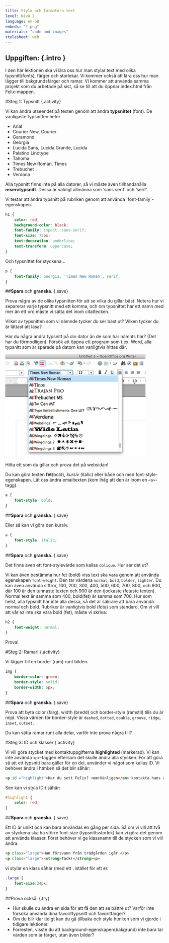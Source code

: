 ```yaml
---
title: Styla och formatera text
level: Nivå 2
language: en-GB
embeds: "*.png"
materials: "code and images"
stylesheet: web
---
```


## __Uppgiften:__ {.intro } 
I den här lektionen ska vi lära oss hur man stylar text med olika typsnitt(fonts), färger och storlekar. Vi kommer också att lära oss hur man lägger till bakgrundsfärger och ramar. Vi kommer att använda samma projekt som du arbetade på sist, så se till att du öppnar index.html från Felix-mappen. 

#Steg 1: Typsnitt {.activity}

Vi kan ändra utseendet på texten genom att ändra __typsnittet__ (font). De vanligaste typsnitten heter

+ Arial
+ Courier New, Courier
+ Garamond
+ Georgia
+ Lucida Sans, Lucida Grande, Lucida
+ Palatino Linotype
+ Tahoma
+ Times New Roman, Times
+ Trebuchet
+ Verdana

Alla typsnitt finns inte på alla datorer, så vi måste även tillhandahålla __reservtypsnitt__. Dessa är väldigt allmänna som ‘sans serif’ och ‘serif’.

Vi testar att ändra typsnitt på rubriken genom att använda `font-family´-egenskapen. 

```css
h1 {
	color: red;
	background-color: black;
	font-family: impact, sans-serif;
	font-size: 72px;
	text-decoration: underline;
	text-transform: uppercase;
}
```
Och typsnittet för styckena...

```css
p {
	font-family: Georgia, 'Times New Roman', serif;
}
```

##__Spara__ och __granska__. {.save}

Prova några av de olika typsnitten för att se vilka du gillar bäst. Notera hur vi separerar varje typsnitt med ett komma, och om typsnittet har ett namn med mer än ett ord måste vi sätta det inom citattecken. 

Vilket av typsnitten som vi nämnde tycker du ser bäst ut? Vilken tycker du är lättast att läsa?

Har du några andra typsnitt på din dator än de som har nämnts här? (Det har du förmodligen). Försök att öppna ett program som t.ex. Word, alla typsnitt som är sparade på datorn kan vanligtvis hittas där. 

![screenshot](fonts.png)

Hitta ett som du gillar och prova det på websidan!

Du kan göra  texten __fet__(bold), *kursiv* (italic) eller både och med font-style-egenskapen. Låt oss ändra emailtexten (kom ihåg att den är inom en `<a>`-tagg).
 
```css
a {
	font-style: bold;
}
```

##__Spara__ och __granska__. {.save}

Eller så kan vi göra den kursiv. 

```css
a {
	font-style: italic;
}
```
##__Spara__ och __granska__. {.save}

Det finns även ett font-stylevärde som kallas `oblique`. Hur ser det ut? 

Vi kan även bestämma hur fet (bold) viss text ska vara genom att använda egenskapen `font-weight`. Den tar värdena `normal`, `bold`, `bolder`, `lighter`. Du kan även använda siffror, 100, 200, 300, 400, 500, 600, 700, 800, och 900, där 100 är den tunnaste texten och 900 är den tjockaste (fetaste texten). Normal text är samma som 400, bold(fet) är samma som 700. Hur som helst, alla typsnitt har inte alla dessa, så det är säkrare att bara använda normal och bold. Rubriker är vanligtvis bold (feta) som standard. Om vi vill att vår `h2` inte ska vara bold (fet), måste vi skriva:
 

```css
h2 {
	font-weight: normal;
}
```

Prova!

#Steg 2: Ramar! {.activity}

Vi lägger till en border (ram) runt bilden.

```css
img {
	border-color: green;
	border-style: solid;
	border-width: 5px;
}
```
##__Spara__ och __granska__. {.save}

Prova att byta color (färg), width (bredd) och border-style (ramstil) tills du är nöjd. Vissa värden för border-style är `dashed`, `dotted`, `double`, `groove`, `ridge`, `inset`, `outset`.

Du kan sätta ramar runt alla delar, varför inte prova några till?

#Steg 3: ID och klasser {.activity}

Vi vill göra stycket med kontaktuppgifterna __highlighted__ (markerad). Vi kan inte använda `<p>`-taggen eftersom det skulle ändra alla stycken. För att göra så att ett typsnitt bara gäller för en del, använder vi något som kallas ID. Vi behöver ändra i html:en så det blir såhär:

```html
<p id ="highlight">Har du sett Felix? <em>Vänligen</em> kontakta hans ägare på <a href="mailto:felixowners@email.com">felixowners@email.com</a></p>
```

Sen kan vi styla ID:t såhär:

```css
#highlight {
	color: red;
}
```

##__Spara__ och __granska__. {.save}

Ett ID är unikt och kan bara användas en gång per sida. Så om vi vill att två av styckena ska ha större font-size (typsnittsstorlek) kan vi göra det genom att använda klasser. Först behöver vi ge klassnamn till de stycken som vi vill ändra. 

```html
<p class="large">Han försvann från trädgården igår.</p>
<p class="large"><strong>Tack!</strong><p>
```
vi stylar en klass såhär (med ett `.`istället för ett `#`):

```css
.large {
	font-size:24px;
}
```

##Prova också: {.try}

+ Hur skulle du ändra en sida för att få den att se bättre ut? Varför inte försöka använda dina favorittypsnitt och favoritfärger?
+ Om du blir klar tidigt kan du gå tillbaka och styla html:en som vi gjorde i tidigare lektioner. 
+ Förresten, visste du att background-egenskapen(bakgrund) inte bara tar värden som är färger, utan även bilder?
